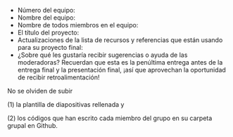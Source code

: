 - Número del equipo:
- Nombre del equipo:
- Nombre de todos miembros en el equipo:
- El título del proyecto:
- Actualizaciones de la lista de recursos y referencias que están usando para su proyecto final:
- ¿Sobre qué les gustaría recibir sugerencias o ayuda de las moderadoras? Recuerdan que esta es la penúltima entrega antes de la entrega final y la presentación final, ¡así que aprovechan la oportunidad de recibir retroalimentación!

No se olviden de subir 

(1) la plantilla de diapositivas rellenada y 

(2) los códigos que han escrito cada miembro del grupo en su carpeta grupal en Github.
